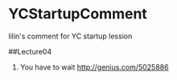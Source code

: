 # YCStartupComment
lilin's comment for YC startup lession


##Lecture04

1.  You have to wait http://genius.com/5025886
